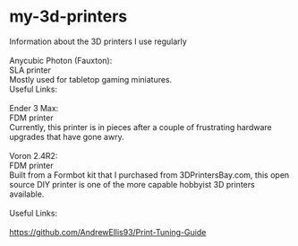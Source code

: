# my-3d-printers<br>
Information about the 3D printers I use regularly<br>
<br>
Anycubic Photon (Fauxton):<br>
SLA printer<br>
Mostly used for tabletop gaming miniatures.<br>
Useful Links:<br>
<br>
Ender 3 Max:<br>
FDM printer<br>
Currently, this printer is in pieces after a couple of frustrating hardware upgrades that have gone awry.<br>
<br>
Voron 2.4R2:<br>
FDM printer<br>
Built from a Formbot kit that I purchased from 3DPrintersBay.com, this open source DIY printer is one of the more capable hobbyist 3D printers available.<br>
<br>
Useful Links:<br>
<br>
https://github.com/AndrewEllis93/Print-Tuning-Guide
